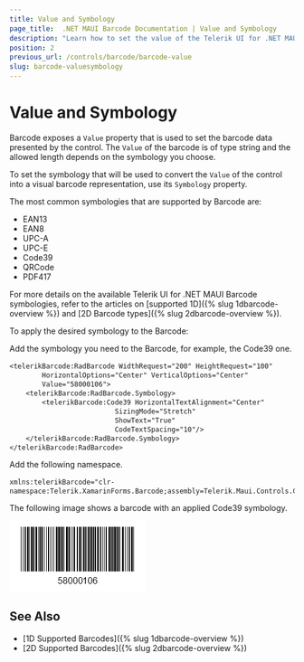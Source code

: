 ```yaml
---
title: Value and Symbology
page_title:  .NET MAUI Barcode Documentation | Value and Symbology
description: "Learn how to set the value of the Telerik UI for .NET MAUI Barcode and control the presented data."
position: 2
previous_url: /controls/barcode/barcode-value
slug: barcode-valuesymbology
---
```


# Value and Symbology

Barcode exposes a `Value` property that is used to set the barcode data presented by the control. The `Value` of the barcode is of type string and the allowed length depends on the symbology you choose.

To set the symbology that will be used to convert the `Value` of the control into a visual barcode representation, use its `Symbology` property.

The most common symbologies that are supported by Barcode are:

* EAN13  
* EAN8  
* UPC-A  
* UPC-E  
* Code39  
* QRCode  
* PDF417   

For more details on the available Telerik UI for .NET MAUI Barcode symbologies, refer to the articles on [supported 1D]({% slug 1dbarcode-overview %}) and [2D Barcode types]({% slug 2dbarcode-overview %}).

To apply the desired symbology to the Barcode:

Add the symbology you need to the Barcode, for example, the Code39 one.

```XAML
<telerikBarcode:RadBarcode WidthRequest="200" HeightRequest="100"
		HorizontalOptions="Center" VerticalOptions="Center"
		Value="58000106">
	<telerikBarcode:RadBarcode.Symbology>
		<telerikBarcode:Code39 HorizontalTextAlignment="Center"
						  SizingMode="Stretch"
						  ShowText="True"  
						  CodeTextSpacing="10"/>
	</telerikBarcode:RadBarcode.Symbology>
</telerikBarcode:RadBarcode>
```

Add the following namespace.

```XAML
xmlns:telerikBarcode="clr-namespace:Telerik.XamarinForms.Barcode;assembly=Telerik.Maui.Controls.Compatibility"
```

The following image shows a barcode with an applied Code39 symbology.

![Barcode Symbology](images/barcode_setsymbology_1.png)

## See Also

- [1D Supported Barcodes]({% slug 1dbarcode-overview %})
- [2D Supported Barcodes]({% slug 2dbarcode-overview %})
